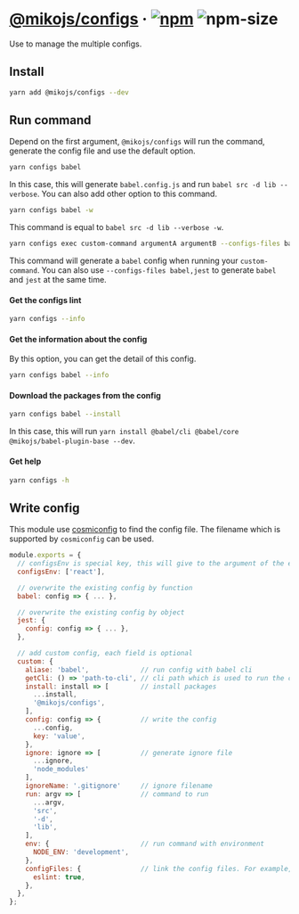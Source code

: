# [@mikojs/configs][website] · <!-- badges.start -->[![npm][npm-image]][npm-link] ![npm-size][npm-size-image]

[npm-image]: https://img.shields.io/npm/v/@mikojs/configs.svg
[npm-link]: https://www.npmjs.com/package/@mikojs/configs
[npm-size-image]: https://img.shields.io/bundlephobia/minzip/@mikojs/configs.svg

<!-- badges.end -->

[website]: https://mikojs.github.io/core/configs

Use to manage the multiple configs.

## Install

```sh
yarn add @mikojs/configs --dev
```

## Run command

Depend on the first argument, `@mikojs/configs` will run the command, generate the config file and use the default option.

```sh
yarn configs babel
```

In this case, this will generate `babel.config.js` and run `babel src -d lib --verbose`.
You can also add other option to this command.

```sh
yarn configs babel -w
```

This command is equal to `babel src -d lib --verbose -w`.

```sh
yarn configs exec custom-command argumentA argumentB --configs-files babel
```

This command will generate a `babel` config when running your `custom-command`. You can also use `--configs-files babel,jest` to generate `babel` and `jest` at the same time.

#### Get the configs lint

```sh
yarn configs --info
```

#### Get the information about the config

By this option, you can get the detail of this config.

```sh
yarn configs babel --info
```

#### Download the packages from the config

```sh
yarn configs babel --install
```

In this case, this will run `yarn install @babel/cli @babel/core @mikojs/babel-plugin-base --dev`.

#### Get help

```sh
yarn configs -h
```

## Write config

This module use [cosmiconfig](https://github.com/davidtheclark/cosmiconfig) to find the config file. The filename which is supported by `cosmiconfig` can be used.

```js
module.exports = {
  // configsEnv is special key, this will give to the argument of the each config function
  configsEnv: ['react'],

  // overwrite the existing config by function
  babel: config => { ... },

  // overwrite the existing config by object
  jest: {
    config: config => { ... },
  },

  // add custom config, each field is optional
  custom: {
    aliase: 'babel',             // run config with babel cli
    getCli: () => 'path-to-cli', // cli path which is used to run the command
    install: install => [        // install packages
      ...install,
      '@mikojs/configs',
    ],
    config: config => {          // write the config
      ...config,
      key: 'value',
    },
    ignore: ignore => [          // generate ignore file
      ...ignore,
      'node_modules'
    ],
    ignoreName: '.gitignore'     // ignore filename
    run: argv => [               // command to run
      ...argv,
      'src',
      '-d',
      'lib',
    ],
    env: {                       // run command with environment
      NODE_ENV: 'development',
    },
    configFiles: {               // link the config files. For example, `jest` need to run with `babel`, you need to add `babel: true`
      eslint: true,
    },
  },
};
```
